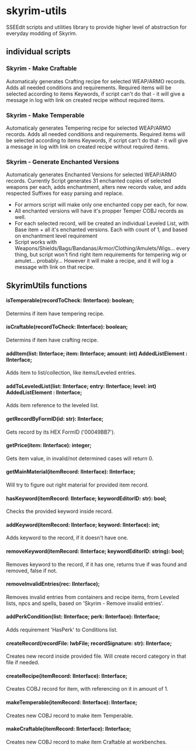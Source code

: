 # skyrim-utils
SSEEdit scripts and utilities library to provide higher level of abstraction for everyday modding of Skyrim.

## individual scripts
### Skyrim - Make Craftable
Automaticaly generates Crafting recipe for selected WEAP/ARMO records. Adds all needed conditions and requirements. Required items will be selected according to items Keywords, if script can't do that - it will give a message in log with link on created recipe without required items.

### Skyrim - Make Temperable
Automaticaly generates Tempering recipe for selected WEAP/ARMO records. Adds all needed conditions and requirements. Required items will be selected according to items Keywords, if script can't do that - it will give a message in log with link on created recipe without required items.

### Skyrim - Generate Enchanted Versions
Automaticaly generates Enchanted Versions for selected WEAP/ARMO records.
Currently Script generates 31 enchanted copies of selected weapons per each, adds enchantment, alters new records value, and adds respected Suffixes for easy parsing and replace.
* For armors script will make only one enchanted copy per each, for now.
* All enchanted versions will have it's propper Temper COBJ records as well.
* For each selected record, will be created an individual Leveled List, with Base item + all it's enchanted versions. Each with count of 1, and based on enchantment level requirement
* Script works with Weapons/Shields/Bags/Bandanas/Armor/Clothing/Amulets/Wigs... every thing, but script won't find right item requirements for tempering wig or amulet... probably... However it will make a recipe, and it will log a message with link on that recipe.

## SkyrimUtils functions
#### isTemperable(recordToCheck: IInterface): boolean;
Determins if item have tempering recipe.
#### isCraftable(recordToCheck: IInterface): boolean;
Determins if item have crafting recipe.

#### addItem(list: IInterface; item: IInterface; amount: int) AddedListElement : IInterface;
Adds item to list/collection, like items/Leveled entries.

#### addToLeveledList(list: IInterface; entry: IInterface; level: int) AddedListElement : IInterface;
Adds item reference to the leveled list.

#### getRecordByFormID(id: str): IInterface;
Gets record by its HEX FormID ('00049BB7').
#### getPrice(item: IInterface): integer;
Gets item value, in invalid/not determined cases will return 0.
#### getMainMaterial(itemRecord: IInterface): IInterface;
Will try to figure out right material for provided item record.

#### hasKeyword(itemRecord: IInterface; keywordEditorID: str): bool;
Checks the provided keyword inside record.
#### addKeyword(itemRecord: IInterface; keyword: IInterface): int;
Adds keyword to the record, if it doesn't have one.
#### removeKeyword(itemRecord: IInterface; keywordEditorID: string): bool;
Removes keyword to the record, if it has one, returns true if was found and removed, false if not.

#### removeInvalidEntries(rec: IInterface);
Removes invalid entries from containers and recipe items, from Leveled lists, npcs and spells, based on 'Skyrim - Remove invalid entries'.

#### addPerkCondition(list: IInterface; perk: IInterface): IInterface;
Adds requirement 'HasPerk' to Conditions list.

#### createRecord(recordFile: IwbFile; recordSignature: str): IInterface;
Creates new record inside provided file. Will create record category in that file if needed.
#### createRecipe(itemRecord: IInterface): IInterface;
Creates COBJ record for item, with referencing on it in amount of 1.

#### makeTemperable(itemRecord: IInterface): IInterface;
Creates new COBJ record to make item Temperable.
#### makeCraftable(itemRecord: IInterface): IInterface;
Creates new COBJ record to make item Craftable at workbenches.
